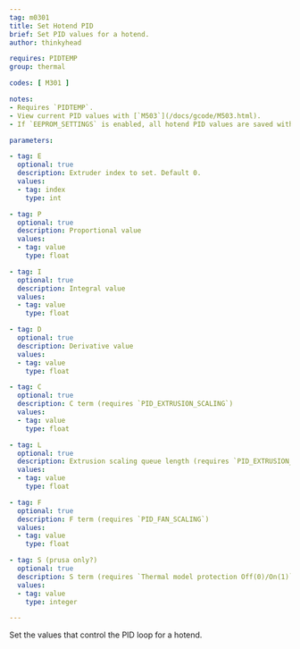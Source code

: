 ```yaml
---
tag: m0301
title: Set Hotend PID
brief: Set PID values for a hotend.
author: thinkyhead

requires: PIDTEMP
group: thermal

codes: [ M301 ]

notes:
- Requires `PIDTEMP`.
- View current PID values with [`M503`](/docs/gcode/M503.html).
- If `EEPROM_SETTINGS` is enabled, all hotend PID values are saved with [`M500`](/docs/gcode/M500.html), loaded with [`M501`](/docs/gcode/M501.html), and reset with [`M502`](/docs/gcode/M502.html).

parameters:

- tag: E
  optional: true
  description: Extruder index to set. Default 0.
  values:
  - tag: index
    type: int

- tag: P
  optional: true
  description: Proportional value
  values:
  - tag: value
    type: float

- tag: I
  optional: true
  description: Integral value
  values:
  - tag: value
    type: float

- tag: D
  optional: true
  description: Derivative value
  values:
  - tag: value
    type: float

- tag: C
  optional: true
  description: C term (requires `PID_EXTRUSION_SCALING`)
  values:
  - tag: value
    type: float

- tag: L
  optional: true
  description: Extrusion scaling queue length (requires `PID_EXTRUSION_SCALING`)
  values:
  - tag: value
    type: float

- tag: F
  optional: true
  description: F term (requires `PID_FAN_SCALING`)
  values:
  - tag: value
    type: float

- tag: S (prusa only?)
  optional: true
  description: S term (requires `Thermal model protection Off(0)/On(1)`)
  values:
  - tag: value
    type: integer

---
```


Set the values that control the PID loop for a hotend.
